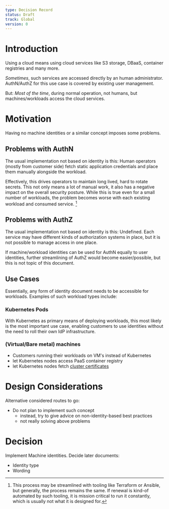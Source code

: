 ```yaml
---
type: Decision Record
status: Draft
track: Global
version: 0
---
```


# Introduction

Using a cloud means using cloud services like S3 storage, DBaaS, container registries and many more.

*Sometimes*, such services are accessed directly by an human administrator. AuthN/AuthZ for this use case is covered by existing user management.

But: *Most of the time*, during normal operation, not humans, but machines/workloads access the cloud services.

# Motivation

Having no machine identities or a similar concept imposes some problems.

## Problems with AuthN

The usual implementation not based on identity is this: Human operators (mostly from customer side) fetch static application credentials and place them manually alongside the workload.

Effectively, this drives operators to maintain long lived, hard to rotate secrets. This not only means a lot of manual work, it also has a negative impact on the overall security posture.
While this is true even for a small number of workloads, the problem becomes worse with each existing workload and consumed service. [^1]

## Problems with AuthZ

The usual implementation not based on identity is this: Undefined. Each service may have different kinds of authorization systems in place, but it is not possible to manage access in one place.

If machine/workload identities can be used for AuthN equally to user identities, further streamlining of AuthZ would become easier/possible, but this is not topic of this document.

## Use Cases

Essentially, any form of identity document needs to be accessible for workloads. Examples of such workload types include:

### Kubernetes Pods

With Kubernetes as primary means of deploying workloads, this most likely is the most important use case, enabling customers to use identities without the need to roll their own IdP infrastructure.

### (Virtual/Bare metal) machines

* Customers running their workloads on VM's instead of Kubernetes
* let Kubernetes nodes access PaaS container registry
* let Kubernetes nodes fetch [cluster certificates](https://github.com/SovereignCloudStack/issues/discussions/114)

# Design Considerations

Alternative considered routes to go:

* Do not plan to implement such concept
    - instead, try to give advice on non-identity-based best practices
    - not really solving above problems

# Decision

Implement Machine identities. Decide later documents:

- Identity type
- Wording

[^1]: This process may be streamlined with tooling like Terraform or Ansible, but generally, the process remains the same. If renewal is kind-of automated by such tooling, it is mission critical to run it constantly, which is usually not what it is designed for.
